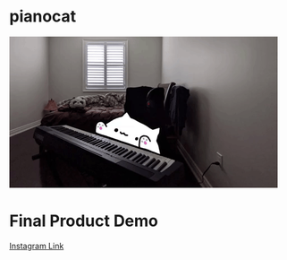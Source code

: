 # pianocat
![Demo](media/demo.gif)

# Final Product Demo
[Instagram Link](https://www.instagram.com/tv/CHebnNaB49t/?utm_source=ig_web_button_share_sheet)

